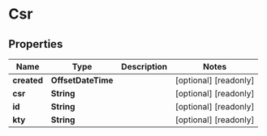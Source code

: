 

# Csr


## Properties

| Name | Type | Description | Notes |
|------------ | ------------- | ------------- | -------------|
|**created** | **OffsetDateTime** |  |  [optional] [readonly] |
|**csr** | **String** |  |  [optional] [readonly] |
|**id** | **String** |  |  [optional] [readonly] |
|**kty** | **String** |  |  [optional] [readonly] |



